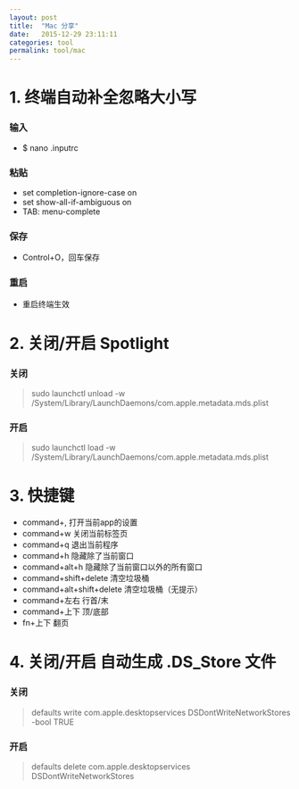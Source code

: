 ```yaml
---
layout: post
title:  "Mac 分享"
date:   2015-12-29 23:11:11
categories: tool
permalink: tool/mac
---
```




# 1. 终端自动补全忽略大小写

### 输入

* $ nano .inputrc

### 粘贴

* set completion-ignore-case on
* set show-all-if-ambiguous on
* TAB: menu-complete

### 保存

* Control+O，回车保存

### 重启

* 重启终端生效


# 2. 关闭/开启 Spotlight

### 关闭

> sudo launchctl unload -w /System/Library/LaunchDaemons/com.apple.metadata.mds.plist

### 开启

> sudo launchctl load -w /System/Library/LaunchDaemons/com.apple.metadata.mds.plist


# 3. 快捷键

* command+,                 打开当前app的设置
* command+w                 关闭当前标签页
* command+q                 退出当前程序
* command+h                 隐藏除了当前窗口
* command+alt+h             隐藏除了当前窗口以外的所有窗口
* command+shift+delete      清空垃圾桶
* command+alt+shift+delete  清空垃圾桶（无提示）
* command+左右               行首/末
* command+上下               顶/底部
* fn+上下                    翻页


# 4. 关闭/开启 自动生成 .DS_Store 文件

### 关闭

> defaults write com.apple.desktopservices DSDontWriteNetworkStores -bool TRUE

### 开启

> defaults delete com.apple.desktopservices DSDontWriteNetworkStores